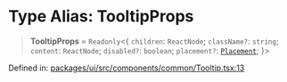 # Type Alias: TooltipProps

> **TooltipProps** = `Readonly`\<\{ `children`: `ReactNode`; `className?`: `string`; `content`: `ReactNode`; `disabled?`: `boolean`; `placement?`: [`Placement`](Placement.md); \}\>

Defined in: [packages/ui/src/components/common/Tooltip.tsx:13](https://github.com/laruss/react-text-game/blob/7602514695c2b4f79da2fb62137ed33ba5572ba4/packages/ui/src/components/common/Tooltip.tsx#L13)
